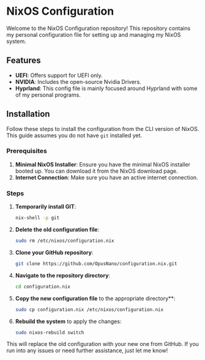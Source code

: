 # NixOS Configuration

Welcome to the NixOS Configuration repository! This repository contains my personal configuration file for setting up and managing my NixOS system.

## Features

- **UEFI**: Offers support for UEFI only.
- **NVIDIA**: Includes the open-source Nvidia Drivers.
- **Hyprland**: This config file is mainly focused around Hyprland with some of my personal programs. 

## Installation

Follow these steps to install the configuration from the CLI version of NixOS. This guide assumes you do not have `git` installed yet.

### Prerequisites

1. **Minimal NixOS Installer**: Ensure you have the minimal NixOS installer booted up. You can download it from the NixOS download page.
2. **Internet Connection**: Make sure you have an active internet connection.

### Steps

1. **Temporarily install GIT**:
   ```bash
   nix-shell -p git
   ```

2. **Delete the old configuration file**:
   ```bash
   sudo rm /etc/nixos/configuration.nix
   ```

3. **Clone your GitHub repository**:
   ```bash
   git clone https://github.com/OpusNano/configuration.nix.git
   ```

4. **Navigate to the repository directory**:
   ```bash
   cd configuration.nix
   ```

5. **Copy the new configuration file** to the appropriate directory**:
   ```bash
   sudo cp configuration.nix /etc/nixos/configuration.nix
   ```

6. **Rebuild the system** to apply the changes:
   ```bash
   sudo nixos-rebuild switch
   ```

This will replace the old configuration with your new one from GitHub. If you run into any issues or need further assistance, just let me know!
